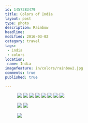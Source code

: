 ```yaml
---
id: 1457283479
title: Colors of India
layout: post
type: photo
description: Rainbow
headline: 
modified: 2016-03-02
category: travel
tags:
 - india
 - colors
location:
 name: India
imagefeature: in/colors/rainbow2.jpg
comments: true
published: true

---
```


<figure class="quarter">
  <a href="/images/in/colors/red.jpg"><img src="/images/scale/in/colors/red.jpg"/></a>
  <a href="/images/in/colors/yellow.jpg"><img src="/images/scale/in/colors/yellow.jpg"/></a>
  <a href="/images/in/colors/blue.jpg"><img src="/images/scale/in/colors/blue.jpg"/></a>
  <a href="/images/in/colors/black.jpg"><img src="/images/scale/in/colors/black.jpg"/></a>
  <a href="/images/in/colors/neon.jpg"><img src="/images/scale/in/colors/neon.jpg"/></a>
  <a href="/images/in/colors/rainbow.jpg"><img src="/images/scale/in/colors/rainbow.jpg"/></a>
  <a href="/images/in/colors/rainbow2.jpg"><img src="/images/scale/in/colors/rainbow2.jpg"/></a>
  <a href="/images/in/colors/monkey_temple_inside_3.jpg"><img src="/images/scale/in/colors/monkey_temple_inside_3.jpg"/></a>
  <figcaption></figcaption>
</figure>

<figure class="half">
  <a href="/images/in/colors/match1.jpg"><img src="/images/scale/in/colors/match1.jpg"/></a>
  <a href="/images/in/colors/white.jpg"><img src="/images/scale/in/colors/white.jpg"/></a>
  <figcaption></figcaption>
</figure>

<figure class="">
  <a href="/images/in/colors/qutub.jpg"><img src="/images/scale/in/colors/qutub.jpg"/></a>
  <figcaption></figcaption>
</figure>
